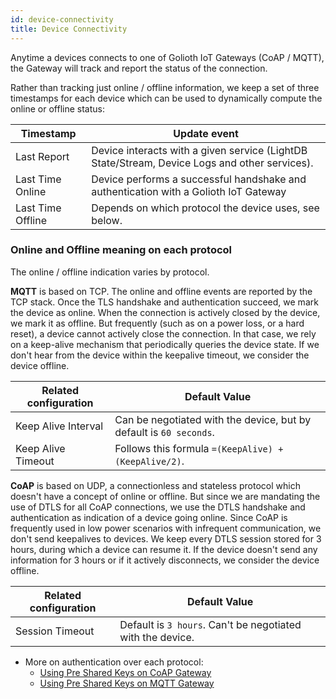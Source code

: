 ```yaml
---
id: device-connectivity
title: Device Connectivity
---
```


Anytime a devices connects to one of Golioth IoT Gateways (CoAP / MQTT), the Gateway will track and report the status of the connection.

Rather than tracking just online / offline information, we keep a set of three timestamps for each device which can be used to dynamically compute the online or offline status:

| Timestamp         | Update event
| ----------------- | --------------------------------------------------------------------------------------------- |
| Last Report       | Device interacts with a given service (LightDB State/Stream, Device Logs and other services). |
| Last Time Online  | Device performs a successful handshake and authentication with a Golioth IoT Gateway          |
| Last Time Offline | Depends on which protocol the device uses, see below.                                         |

### Online and Offline meaning on each protocol

The online / offline indication varies by protocol.

**MQTT** is based on TCP. The online and offline events are reported by the TCP stack. Once the TLS handshake and authentication succeed, we mark the device as online.
When the connection is actively closed by the device, we mark it as offline. But frequently (such as on a power loss, or a hard reset), a device cannot actively close the connection.
In that case, we rely on a keep-alive mechanism that periodically queries the device state. If we don't hear from the device within the keepalive timeout, we consider the device offline.

| Related configuration | Default Value                                                      |
| --------------------- | ------------------------------------------------------------------ |
| Keep Alive Interval   | Can be negotiated with the device, but by default is `60 seconds`. |
| Keep Alive Timeout    | Follows this formula `=(KeepAlive) + (KeepAlive/2)`.               |

**CoAP** is based on UDP, a connectionless and stateless protocol which doesn't have a concept of online or offline. But since we are mandating the use of DTLS for all CoAP connections,
we use the DTLS handshake and authentication as indication of a device going online. Since CoAP is frequently used in low power scenarios with infrequent communication, we don't send keepalives to devices. We keep every DTLS session stored for 3 hours, during which a device can resume it. If the device doesn't send any information for 3 hours or if it actively disconnects, we consider the device offline.

| Related configuration | Default Value                                              |
| --------------------- | ---------------------------------------------------------- |
| Session Timeout       | Default is `3 hours`. Can't be negotiated with the device. |

- More on authentication over each protocol:
  - [Using Pre Shared Keys on CoAP Gateway](/reference/protocols/coap/auth)
  - [Using Pre Shared Keys on MQTT Gateway](/reference/protocols/mqtt/auth)
